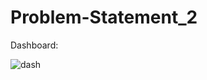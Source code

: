 # Problem-Statement_2
Dashboard:

![dash](https://user-images.githubusercontent.com/97247515/169241732-2515b24b-f236-4384-97de-9779c4cb5f47.png)
